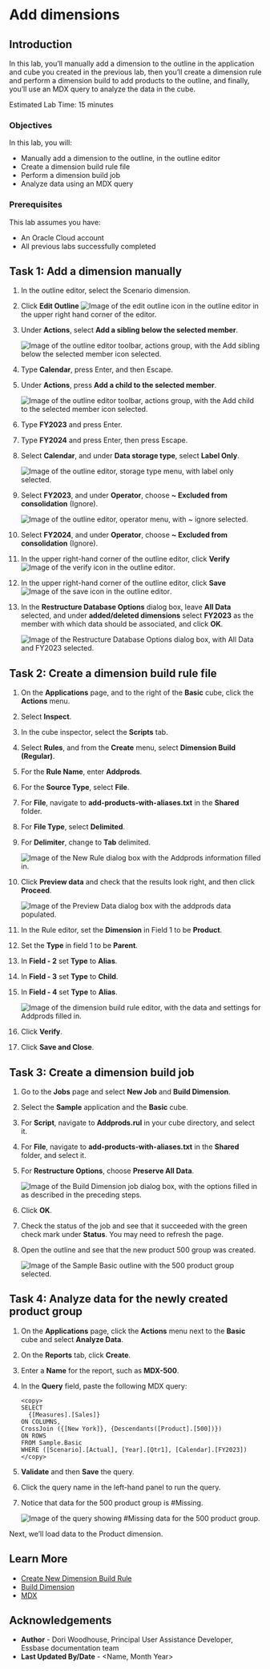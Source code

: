 # Add dimensions

## Introduction

In this lab, you’ll manually add a dimension to the outline in the application and cube you created in the previous lab, then you’ll create a dimension rule and perform a dimension build to add products to the outline, and finally, you’ll use an MDX query to analyze the data in the cube.

Estimated Lab Time: 15 minutes

### Objectives

In this lab, you will:

* Manually add a dimension to the outline, in the outline editor
* Create a dimension build rule file
* Perform a dimension build job
* Analyze data using an MDX query

### Prerequisites

This lab assumes you have:

* An Oracle Cloud account
* All previous labs successfully completed

## Task 1: Add a dimension manually

1. In the outline editor, select the Scenario dimension.

2. Click **Edit Outline** ![Image of the edit outline icon in the outline editor](images/icon-edit-outline.png) in the upper right hand corner of the editor.

3. Under **Actions**, select **Add a sibling below the selected member**.

    ![Image of the outline editor toolbar, actions group, with the Add sibling below the selected member icon selected.](images/add-sibling.png)

4. Type **Calendar**, press Enter, and then Escape.

5. Under **Actions**, press **Add a child to the selected member**.

    ![Image of the outline editor toolbar, actions group, with the Add child to the selected member icon selected.](images/add-child.png)

6. Type **FY2023** and press Enter.

7. Type **FY2024** and press Enter, then press Escape.

8. Select **Calendar**, and under **Data storage type**, select **Label Only**.

    ![Image of the outline editor, storage type menu, with label only selected.](images/label-only.png)

9. Select **FY2023**, and under **Operator**, choose **~ Excluded from consolidation** (Ignore).

    ![Image of the outline editor, operator menu, with ~ ignore selected.](images/operator-ignore.png)

10. Select **FY2024**, and under **Operator**, choose **~ Excluded from consolidation** (Ignore).

11. In the upper right-hand corner of the outline editor, click **Verify** ![Image of the verify  icon in the outline editor](images/verify-outline-icon.png).

12. In the upper right-hand corner of the outline editor, click **Save** ![Image of the save icon in the outline editor](images/save-outline-icon.png).

13. In the **Restructure Database Options** dialog box, leave **All Data** selected, and under **added/deleted dimensions** select **FY2023** as the member with which data should be associated, and click **OK**.

    ![Image of the Restructure Database Options dialog box, with All Data and FY2023 selected.](images/restructure-database-options.png)

## Task 2: Create a dimension build rule file

1. On the **Applications** page, and to the right of the **Basic** cube, click the **Actions** menu.

2. Select **Inspect**.

3. In the cube inspector, select the **Scripts** tab.

4. Select **Rules**, and from the **Create** menu, select **Dimension Build (Regular)**.

5. For the **Rule Name**, enter **Addprods**.

6. For the **Source Type**, select **File**.

7. For **File**, navigate to **add-products-with-aliases.txt** in the **Shared** folder.

8. For **File Type**, select **Delimited**.

9. For **Delimiter**, change to **Tab** delimited.

    ![Image of the New Rule dialog box with the Addprods information filled in.](images/addprods-rule.png)

10. Click **Preview data** and check that the results look right, and then click **Proceed**.

    ![Image of the Preview Data dialog box with the addprods data populated.](images/addprods-rule-preview-data.png)

11. In the Rule editor, set the **Dimension** in Field 1 to be **Product**.

12. Set the **Type** in field 1 to be **Parent**.

13. In **Field - 2** set **Type** to **Alias**.

14. In **Field - 3** set **Type** to **Child**.

15. In **Field - 4** set **Type** to **Alias**.

    ![Image of the dimension build rule editor, with the data and settings for Addprods filled in.](images/dimension-build-rule-editor.png)

16. Click **Verify**.

17. Click **Save and Close**.

## Task 3: Create a dimension build job

1. Go to the **Jobs** page and select **New Job** and **Build Dimension**.

2. Select the **Sample** application and the **Basic** cube.

3. For **Script**, navigate to **Addprods.rul** in your cube directory, and select it.

4. For **File**, navigate to **add-products-with-aliases.txt** in the **Shared** folder, and select it.

5. For **Restructure Options**, choose **Preserve All Data**.

    ![Image of the Build Dimension job dialog box, with the options filled in as described in the preceding steps.](images/build-dimension-job.png)

6. Click **OK**.

7. Check the status of the job and see that it succeeded with the green check mark under **Status**. You may need to refresh the page.

8. Open the outline and see that the new product 500 group was created.

    ![Image of the Sample Basic outline with the 500 product group selected.](images/outline-with-500-products.png)

## Task 4: Analyze data for the newly created product group

1. On the **Applications** page, click the **Actions** menu next to the **Basic** cube and select **Analyze Data**.

2. On the **Reports** tab, click **Create**.

3. Enter a **Name** for the report, such as **MDX-500**.

4. In the **Query** field, paste the following MDX query:

    ```
    <copy>
    SELECT
      {[Measures].[Sales]}
    ON COLUMNS,
    CrossJoin ({[New York]}, {Descendants([Product].[500])})
    ON ROWS
    FROM Sample.Basic
    WHERE ([Scenario].[Actual], [Year].[Qtr1], [Calendar].[FY2023])
    </copy>
    ```

5. **Validate** and then **Save** the query.

6. Click the query name in the left-hand panel to run the query.

7. Notice that data for the 500 product group is #Missing.

    ![Image of the query showing #Missing data for the 500 product group.](images/missing-product-data.png)

Next, we’ll load data to the Product dimension.

## Learn More

* [Create New Dimension Build Rule](https://docs.oracle.com/en/database/other-databases/essbase/21/essdm/create-new-dimension-build-rule.html)
* [Build Dimension](https://docs.oracle.com/en/database/other-databases/essbase/21/ugess/run-and-manage-jobs-using-web-interface.html#GUID-823F8D30-0A59-4835-97FC-6A6494B46D36)
* [MDX](https://docs.oracle.com/en/database/other-databases/essbase/21/esscq/mdx.html)

## Acknowledgements

* **Author** - Dori Woodhouse, Principal User Assistance Developer, Essbase documentation team
* **Last Updated By/Date** - <Name, Month Year>
